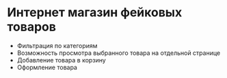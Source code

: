 # Интернет магазин фейковых товаров

- Фильтрация по категориям
- Возможность просмотра выбранного товара на отдельной странице
- Добавление товара в корзину
- Оформление товара
